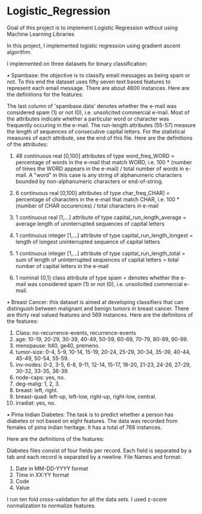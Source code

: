 # Logistic_Regression
Goal of this project is to implement Logistic  Regression without using Machine Learning Libraries

In this project, I implemented logistic regression using gradient ascent algorithm.

I implemented on three datasets for binary classification:

• Spambase: the objective is to classify email messages as being spam or not. To this end the
dataset uses fifty seven text based features to represent each email message. There are about
4600 instances. Here are the definitions for the features:

The last column of 'spambase.data' denotes whether the e-mail was considered spam (1) or not (0), i.e. unsolicited commercial e-mail. Most of the attributes indicate whether a particular word or character was frequently occuring in the e-mail. The run-length attributes (55-57) measure the length of sequences of consecutive capital letters. For the statistical measures of each attribute, see the end of this file. Here are the definitions of the attributes: 

1. 48 continuous real [0,100] attributes of type word_freq_WORD 
= percentage of words in the e-mail that match WORD, i.e. 100 * (number of times the WORD appears in the e-mail) / total number of words in e-mail. A "word" in this case is any string of alphanumeric characters bounded by non-alphanumeric characters or end-of-string. 

2. 6 continuous real [0,100] attributes of type char_freq_CHAR] 
= percentage of characters in the e-mail that match CHAR, i.e. 100 * (number of CHAR occurences) / total characters in e-mail 
3. 1 continuous real [1,...] attribute of type capital_run_length_average 
= average length of uninterrupted sequences of capital letters 

4. 1 continuous integer [1,...] attribute of type capital_run_length_longest 
= length of longest uninterrupted sequence of capital letters 

5. 1 continuous integer [1,...] attribute of type capital_run_length_total 
= sum of length of uninterrupted sequences of capital letters 
= total number of capital letters in the e-mail 

6. 1 nominal {0,1} class attribute of type spam 
= denotes whether the e-mail was considered spam (1) or not (0), i.e. unsolicited commercial e-mail. 

• Breast Cancer: this dataset is aimed at developing classifiers that can distinguish between
malignant and benign tumors in breast cancer. There are thirty real valued features and 569
instances. Here are the definitons of the features: 

1. Class: no-recurrence-events, recurrence-events 
2. age: 10-19, 20-29, 30-39, 40-49, 50-59, 60-69, 70-79, 80-89, 90-99. 
3. menopause: lt40, ge40, premeno. 
4. tumor-size: 0-4, 5-9, 10-14, 15-19, 20-24, 25-29, 30-34, 35-39, 40-44, 45-49, 50-54, 55-59. 
5. inv-nodes: 0-2, 3-5, 6-8, 9-11, 12-14, 15-17, 18-20, 21-23, 24-26, 27-29, 30-32, 33-35, 36-39. 
6. node-caps: yes, no. 
7. deg-malig: 1, 2, 3. 
8. breast: left, right. 
9. breast-quad: left-up, left-low, right-up,	right-low, central. 
10. irradiat:	yes, no.

• Pima Indian Diabetes: The task is to predict whether a person has diabetes or not based
on eight features. The data was recorded from females of pima indian heritage. It has a total
of 768 instances.

Here are the definitions of the features:

Diabetes files consist of four fields per record. Each field is separated by a tab and each record is separated by a newline. File Names and format: 

1.  Date in MM-DD-YYYY format 
2.  Time in XX:YY format 
3. Code 
4. Value

I run ten fold cross-validation for all the data sets. I used z-score normalization to normalize features.
